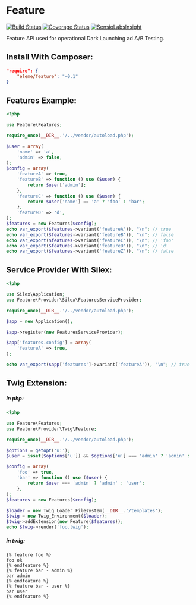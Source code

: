 # Feature
[![Build Status](https://travis-ci.org/thbourlove/feature.png?branch=master)](https://travis-ci.org/thbourlove/feature)
[![Coverage Status](https://coveralls.io/repos/thbourlove/feature/badge.png?branch=master)](https://coveralls.io/r/thbourlove/feature?branch=master)
[![SensioLabsInsight](https://insight.sensiolabs.com/projects/3f166f53-7f52-4f66-9ab6-6a2ec36713f7/mini.png)](https://insight.sensiolabs.com/projects/3f166f53-7f52-4f66-9ab6-6a2ec36713f7)

Feature API used for operational Dark Launching ad A/B Testing.

## Install With Composer:

```json
"require": {
    "eleme/feature": "~0.1"
}
```

## Features Example:
```php
<?php

use Feature\Features;

require_once(__DIR__.'/../vendor/autoload.php');

$user = array(
    'name' => 'a',
    'admin' => false,
);
$config = array(
    'featureA' => true,
    'featureB' => function () use ($user) {
        return $user['admin'];
    },
    'featureC' => function () use ($user) {
        return $user['name'] == 'a' ? 'foo' : 'bar';
    },
    'featureD' => 'd',
);
$features = new Features($config);
echo var_export($features->variant('featureA')), "\n"; // true
echo var_export($features->variant('featureB')), "\n"; // false
echo var_export($features->variant('featureC')), "\n"; // 'foo'
echo var_export($features->variant('featureD')), "\n"; // 'd'
echo var_export($features->variant('featureZ')), "\n"; // false
```

## Service Provider With Silex:
```php
<?php

use Silex\Application;
use Feature\Provider\Silex\FeaturesServiceProvider;

require_once(__DIR__.'/../vendor/autoload.php');

$app = new Application();

$app->register(new FeaturesServiceProvider);

$app['features.config'] = array(
    'featureA' => true,
);

echo var_export($app['features']->variant('featureA')), "\n"; // true
```

## Twig Extension:

##### in php:
```php
<?php

use Feature\Features;
use Feature\Provider\Twig\Feature;

require_once(__DIR__.'/../vendor/autoload.php');

$options = getopt('u:');
$user = isset($options['u']) && $options['u'] === 'admin' ? 'admin' : 'user';

$config = array(
    'foo' => true,
    'bar' => function () use ($user) {
        return $user === 'admin' ? 'admin' : 'user';
    },
);
$features = new Features($config);

$loader = new Twig_Loader_Filesystem(__DIR__.'/templates');
$twig = new Twig_Environment($loader);
$twig->addExtension(new Feature($features));
echo $twig->render('foo.twig');
```

##### in twig:
```jinja
{% feature foo %}
foo ok
{% endfeature %}
{% feature bar - admin %}
bar admin
{% endfeature %}
{% feature bar - user %}
bar user
{% endfeature %}
```

